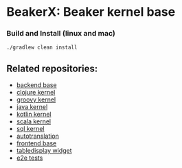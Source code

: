 <!--
    Copyright 2020 TWO SIGMA OPEN SOURCE, LLC

    Licensed under the Apache License, Version 2.0 (the "License");
    you may not use this file except in compliance with the License.
    You may obtain a copy of the License at

           http://www.apache.org/licenses/LICENSE-2.0

    Unless required by applicable law or agreed to in writing, software
    distributed under the License is distributed on an "AS IS" BASIS,
    WITHOUT WARRANTIES OR CONDITIONS OF ANY KIND, either express or implied.
    See the License for the specific language governing permissions and
    limitations under the License.
-->

# BeakerX: Beaker kernel base  

### Build and Install (linux and mac)

```
./gradlew clean install
```

## Related repositories:
* [backend base](https://github.com/twosigma/beakerx_kernel_base)
* [clojure kernel](https://github.com/twosigma/beakerx_kernel_clojure)
* [groovy kernel](https://github.com/twosigma/beakerx_kernel_groovy)
* [java kernel](https://github.com/twosigma/beakerx_kernel_java)
* [kotlin kernel](https://github.com/twosigma/beakerx_kernel_kotlin)
* [scala kernel](https://github.com/twosigma/beakerx_kernel_scala)
* [sql kernel](https://github.com/twosigma/beakerx_kernel_sql)
* [autotranslation](https://github.com/twosigma/beakerx_kernel_autotranslation)
* [frontend base](https://github.com/twosigma/beakerx_base)
* [tabledisplay widget](https://github.com/twosigma/beakerx_tabledisplay)
* [e2e tests](https://github.com/twosigma/beakerx_tests)